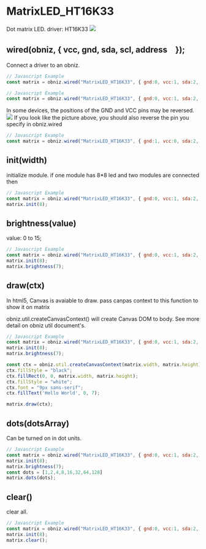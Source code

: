 # MatrixLED_HT16K33
Dot matrix LED. driver: HT16K33
![](image.jpg)
## wired(obniz,  { vcc, gnd, sda, scl, address　});

Connect a driver to an obniz.

```Javascript
// Javascript Example
const matrix = obniz.wired("MatrixLED_HT16K33", { gnd:0, vcc:1, sda:2, scl:3 });
```

```Javascript
// Javascript Example
const matrix = obniz.wired("MatrixLED_HT16K33", { gnd:0, vcc:1, sda:2, scl:3, address: 0x71 });
```

In some devices, the positions of the GND and VCC pins may be reversed.
![](./check-keystudio_MatrixLED.jpg)
If you look like the picture above, you should also reverse the pin you specify in obniz.wired

```Javascript
// Javascript Example
const matrix = obniz.wired("MatrixLED_HT16K33", { gnd:1, vcc:0, sda:2, scl:3 });
```


## init(width)
initialize module.
if one module has 8*8 led and two modules are connected then
```Javascript
// Javascript Example
const matrix = obniz.wired("MatrixLED_HT16K33", { gnd:0, vcc:1, sda:2, scl:3 });
matrix.init(8);
```

## brightness(value)
value: 0 to 15;

```Javascript
// Javascript Example
const matrix = obniz.wired("MatrixLED_HT16K33", { gnd:0, vcc:1, sda:2, scl:3 });
matrix.init(8);
matrix.brightness(7);
```

## draw(ctx)
In html5, Canvas is avaiable to draw.
pass canpas context to this function to show it on matrix

obniz.util.createCanvasContext() will create Canvas DOM to body.
See more detail on obniz util document's.

```Javascript
// Javascript Example
const matrix = obniz.wired("MatrixLED_HT16K33", { gnd:0, vcc:1, sda:2, scl:3 });
matrix.init(8);
matrix.brightness(7);

const ctx = obniz.util.createCanvasContext(matrix.width, matrix.height);
ctx.fillStyle = "black";
ctx.fillRect(0, 0, matrix.width, matrix.height);
ctx.fillStyle = "white";
ctx.font = "9px sans-serif";
ctx.fillText('Hello World', 0, 7);

matrix.draw(ctx);
```

## dots(dotsArray)

Can be turned on in dot units.
 
 ```Javascript
 // Javascript Example
const matrix = obniz.wired("MatrixLED_HT16K33", { gnd:0, vcc:1, sda:2, scl:3 });
matrix.init(8);
matrix.brightness(7);
const dots = [1,2,4,8,16,32,64,128]
matrix.dots(dots);
 ```

## clear()
clear all.

```Javascript
// Javascript Example
const matrix = obniz.wired("MatrixLED_HT16K33", { gnd:0, vcc:1, sda:2, scl:3 });
matrix.init(8);
matrix.clear();
```
